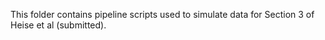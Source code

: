 This folder contains pipeline scripts used to simulate data for Section 3 of Heise et al (submitted). 
